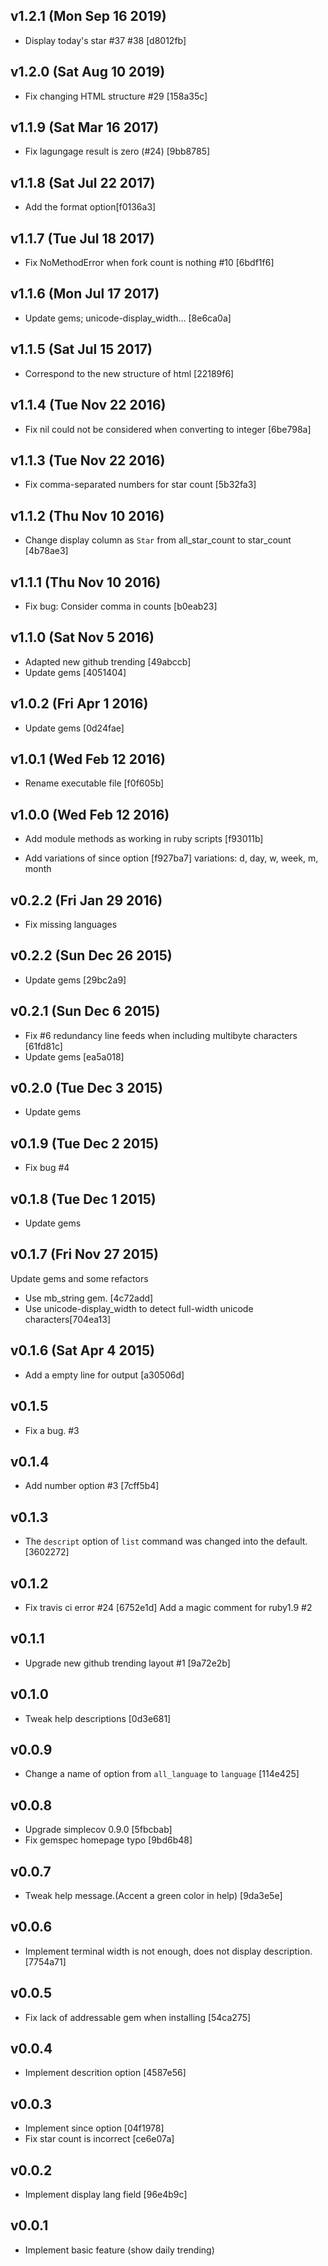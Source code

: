 ## v1.2.1 (Mon Sep 16 2019)

- Display today's star #37 #38 [d8012fb]

## v1.2.0 (Sat Aug 10 2019)

- Fix changing HTML structure #29 [158a35c]

## v1.1.9 (Sat Mar 16 2017)

- Fix lagungage result is zero (#24) [9bb8785]

## v1.1.8 (Sat Jul 22 2017)

- Add the format option[f0136a3]

## v1.1.7 (Tue Jul 18 2017)

- Fix NoMethodError when fork count is nothing #10 [6bdf1f6]

## v1.1.6 (Mon Jul 17 2017)

- Update gems; unicode-display_width... [8e6ca0a]

## v1.1.5 (Sat Jul 15 2017)

- Correspond to the new structure of html [22189f6]

## v1.1.4 (Tue Nov 22 2016)

- Fix nil could not be considered when converting to integer [6be798a]

## v1.1.3 (Tue Nov 22 2016)
- Fix comma-separated numbers for star count [5b32fa3]

## v1.1.2 (Thu Nov 10 2016)
- Change display column as `Star` from all_star_count to star_count [4b78ae3]

## v1.1.1 (Thu Nov 10 2016)
- Fix bug: Consider comma in counts [b0eab23]

## v1.1.0 (Sat Nov  5 2016)
- Adapted new github trending [49abccb]
- Update gems [4051404]

## v1.0.2 (Fri Apr  1 2016)
- Update gems [0d24fae]

## v1.0.1 (Wed Feb 12 2016)
- Rename executable file [f0f605b]

## v1.0.0 (Wed Feb 12 2016)
- Add module methods as working in ruby scripts [f93011b]

- Add variations of since option [f927ba7]
  variations: d, day, w, week, m, month

## v0.2.2 (Fri Jan 29 2016)
- Fix missing languages

## v0.2.2 (Sun Dec 26 2015)
- Update gems [29bc2a9]

## v0.2.1 (Sun Dec 6 2015)
- Fix #6 redundancy line feeds when including multibyte characters [61fd81c]
- Update gems [ea5a018]

## v0.2.0 (Tue Dec 3 2015)
- Update gems

## v0.1.9 (Tue Dec 2 2015)
- Fix bug #4

## v0.1.8 (Tue Dec 1 2015)
- Update gems

## v0.1.7 (Fri Nov 27 2015)
  Update gems and some refactors
- Use mb_string gem. [4c72add]
- Use unicode-display_width to detect full-width unicode characters[704ea13]

## v0.1.6 (Sat Apr 4 2015)
- Add a empty line for output [a30506d]

## v0.1.5
- Fix a bug. #3

## v0.1.4
- Add number option #3 [7cff5b4]

## v0.1.3
- The `descript` option of `list` command was changed into the default. [3602272]

## v0.1.2
- Fix travis ci error #24 [6752e1d]
Add a magic comment for ruby1.9 #2


## v0.1.1
- Upgrade new github trending layout #1 [9a72e2b]

## v0.1.0
- Tweak help descriptions [0d3e681]

## v0.0.9
- Change a name of option from `all_language` to `language` [114e425]

## v0.0.8
- Upgrade simplecov 0.9.0 [5fbcbab]
- Fix gemspec homepage typo [9bd6b48]

## v0.0.7
- Tweak help message.(Accent a green color in help) [9da3e5e]

## v0.0.6
- Implement terminal width is not enough, does not display description. [7754a71]


## v0.0.5
- Fix lack of addressable gem when installing [54ca275]

## v0.0.4
- Implement descrition option [4587e56]

## v0.0.3
- Implement since option [04f1978]
- Fix star count is incorrect [ce6e07a]

## v0.0.2
- Implement display lang field [96e4b9c]

## v0.0.1
- Implement basic feature (show daily trending)
